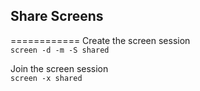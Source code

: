 ## Share Screens
============
Create the screen session   
```screen -d -m -S shared```

Join the screen session   
```screen -x shared```

